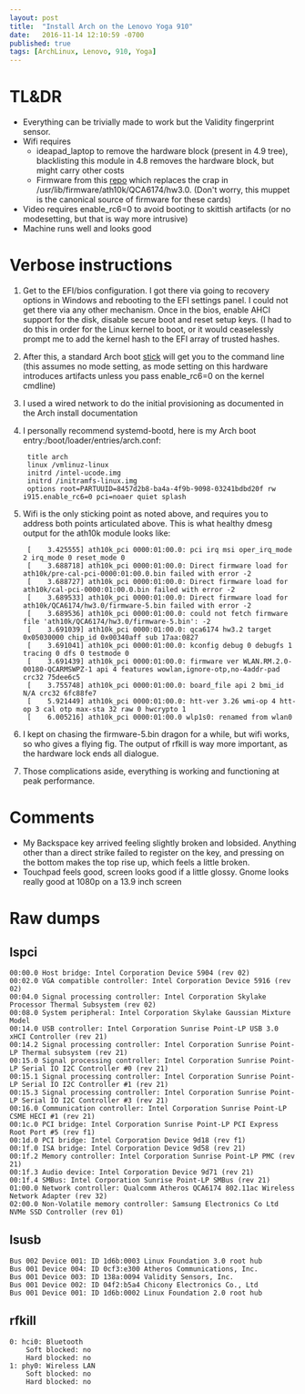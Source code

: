 ```yaml
---
layout: post
title:  "Install Arch on the Lenovo Yoga 910"
date:   2016-11-14 12:10:59 -0700
published: true
tags: [ArchLinux, Lenovo, 910, Yoga]
---
```


# TL&DR

* Everything can be trivially made to work but the Validity fingerprint sensor.
* Wifi requires
  * ideapad_laptop to remove the hardware block (present in 4.9 tree), blacklisting this module in 4.8 removes the hardware block, but might carry other costs
  * Firmware from this [repo](https://github.com/kvalo/ath10k-firmware) which replaces the crap in /usr/lib/firmware/ath10k/QCA6174/hw3.0. (Don't worry, this muppet is the canonical source of firmware for these cards)
* Video requires enable_rc6=0 to avoid booting to skittish artifacts (or no modesetting, but that is way more intrusive)
* Machine runs well and looks good

# Verbose instructions

1. Get to the EFI/bios configuration. I got there via going to recovery options in Windows and rebooting to the EFI settings panel. I could not get there via any other mechanism. Once in the bios, enable AHCI support for the disk, disable secure boot and reset setup keys. (I had to do this in order for the Linux kernel to boot, or it would ceaselessly prompt me to add the kernel hash to the EFI array of trusted hashes.
2. After this, a standard Arch boot [stick](https://wiki.archlinux.org/index.php/USB_flash_installation_media) will get you to the command line (this assumes no mode setting, as mode setting on this hardware introduces artifacts unless you pass enable_rc6=0 on the kernel cmdline)
3. I used a wired network to do the initial provisioning as documented in the Arch install documentation
4. I personally recommend systemd-bootd, here is my Arch boot entry:/boot/loader/entries/arch.conf:

        title arch
        linux /vmlinuz-linux
        initrd /intel-ucode.img
        initrd /initramfs-linux.img
        options root=PARTUUID=8457d2b8-ba4a-4f9b-9098-03241bdbd20f rw i915.enable_rc6=0 pci=noaer quiet splash

5. Wifi is the only sticking point as noted above, and requires you to address both points articulated above. This is what healthy dmesg output for the ath10k module looks like:

        [    3.425555] ath10k_pci 0000:01:00.0: pci irq msi oper_irq_mode 2 irq_mode 0 reset_mode 0
        [    3.688718] ath10k_pci 0000:01:00.0: Direct firmware load for ath10k/pre-cal-pci-0000:01:00.0.bin failed with error -2
        [    3.688727] ath10k_pci 0000:01:00.0: Direct firmware load for ath10k/cal-pci-0000:01:00.0.bin failed with error -2
        [    3.689533] ath10k_pci 0000:01:00.0: Direct firmware load for ath10k/QCA6174/hw3.0/firmware-5.bin failed with error -2
        [    3.689536] ath10k_pci 0000:01:00.0: could not fetch firmware file 'ath10k/QCA6174/hw3.0/firmware-5.bin': -2
        [    3.691039] ath10k_pci 0000:01:00.0: qca6174 hw3.2 target 0x05030000 chip_id 0x00340aff sub 17aa:0827
        [    3.691041] ath10k_pci 0000:01:00.0: kconfig debug 0 debugfs 1 tracing 0 dfs 0 testmode 0
        [    3.691439] ath10k_pci 0000:01:00.0: firmware ver WLAN.RM.2.0-00180-QCARMSWPZ-1 api 4 features wowlan,ignore-otp,no-4addr-pad crc32 75dee6c5
        [    3.755748] ath10k_pci 0000:01:00.0: board_file api 2 bmi_id N/A crc32 6fc88fe7
        [    5.921449] ath10k_pci 0000:01:00.0: htt-ver 3.26 wmi-op 4 htt-op 3 cal otp max-sta 32 raw 0 hwcrypto 1
        [    6.005216] ath10k_pci 0000:01:00.0 wlp1s0: renamed from wlan0

6. I kept on chasing the firmware-5.bin dragon for a while, but wifi works, so who gives a flying fig. The output of rfkill is way more important, as the hardware lock ends all dialogue.
7. Those complications aside, everything is working and functioning at peak performance.

# Comments

* My Backspace key arrived feeling slightly broken and lobsided. Anything other than a direct strike failed to register on the key, and pressing on the bottom makes the top rise up, which feels a little broken.
* Touchpad feels good, screen looks good if a little glossy. Gnome looks really good at 1080p on a 13.9 inch screen

# Raw dumps

## lspci

```
00:00.0 Host bridge: Intel Corporation Device 5904 (rev 02)
00:02.0 VGA compatible controller: Intel Corporation Device 5916 (rev 02)
00:04.0 Signal processing controller: Intel Corporation Skylake Processor Thermal Subsystem (rev 02)
00:08.0 System peripheral: Intel Corporation Skylake Gaussian Mixture Model
00:14.0 USB controller: Intel Corporation Sunrise Point-LP USB 3.0 xHCI Controller (rev 21)
00:14.2 Signal processing controller: Intel Corporation Sunrise Point-LP Thermal subsystem (rev 21)
00:15.0 Signal processing controller: Intel Corporation Sunrise Point-LP Serial IO I2C Controller #0 (rev 21)
00:15.1 Signal processing controller: Intel Corporation Sunrise Point-LP Serial IO I2C Controller #1 (rev 21)
00:15.3 Signal processing controller: Intel Corporation Sunrise Point-LP Serial IO I2C Controller #3 (rev 21)
00:16.0 Communication controller: Intel Corporation Sunrise Point-LP CSME HECI #1 (rev 21)
00:1c.0 PCI bridge: Intel Corporation Sunrise Point-LP PCI Express Root Port #5 (rev f1)
00:1d.0 PCI bridge: Intel Corporation Device 9d18 (rev f1)
00:1f.0 ISA bridge: Intel Corporation Device 9d58 (rev 21)
00:1f.2 Memory controller: Intel Corporation Sunrise Point-LP PMC (rev 21)
00:1f.3 Audio device: Intel Corporation Device 9d71 (rev 21)
00:1f.4 SMBus: Intel Corporation Sunrise Point-LP SMBus (rev 21)
01:00.0 Network controller: Qualcomm Atheros QCA6174 802.11ac Wireless Network Adapter (rev 32)
02:00.0 Non-Volatile memory controller: Samsung Electronics Co Ltd NVMe SSD Controller (rev 01)
```

## lsusb

```
Bus 002 Device 001: ID 1d6b:0003 Linux Foundation 3.0 root hub
Bus 001 Device 004: ID 0cf3:e300 Atheros Communications, Inc. 
Bus 001 Device 003: ID 138a:0094 Validity Sensors, Inc. 
Bus 001 Device 002: ID 04f2:b5a4 Chicony Electronics Co., Ltd 
Bus 001 Device 001: ID 1d6b:0002 Linux Foundation 2.0 root hub
```

## rfkill

```
0: hci0: Bluetooth
	Soft blocked: no
	Hard blocked: no
1: phy0: Wireless LAN
	Soft blocked: no
	Hard blocked: no
```
